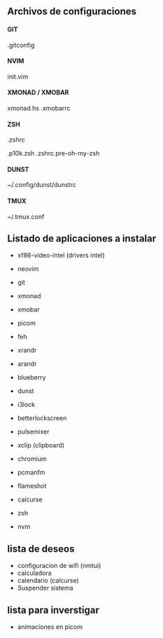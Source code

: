 Archivos de configuraciones
--------------------------------------------
#### GIT
.gitconfig

#### NVIM
init.vim

#### XMONAD / XMOBAR
xmonad.hs
.xmobarrc

#### ZSH
.zshrc

.p10k.zsh
.zshrc.pre-oh-my-zsh

#### DUNST
~/.config/dunst/dunstrc

#### TMUX
~/.tmux.conf

Listado de aplicaciones a instalar
--------------------------------------------
- xf86-video-intel (drivers intel)
- neovim
- git
- xmonad
- xmobar
- picom
- feh
- xrandr
- arandr
- blueberry
- dunst
- i3lock
- betterlockscreen
- pulsemixer
- xclip (clipboard)

- chromium
- pcmanfm
- flameshot
- calcurse

- zsh
- nvm

lista de deseos
--------------------------------------------
- configuracion de wifi (nmtui)
- calculadora
- calendario (calcurse)
- Suspender sistema

lista para inverstigar
--------------------------------------------
- animaciones en picom
